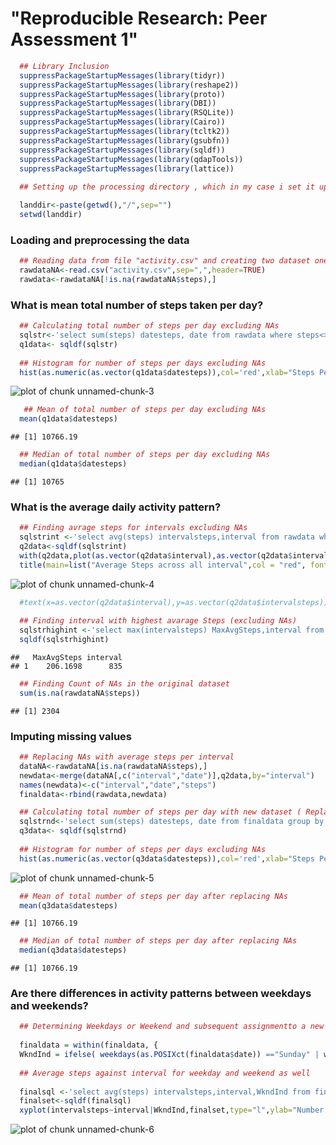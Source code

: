 "Reproducible Research: Peer Assessment 1"
=============================================================================================================


```r
  ## Library Inclusion  
  suppressPackageStartupMessages(library(tidyr))
  suppressPackageStartupMessages(library(reshape2))
  suppressPackageStartupMessages(library(proto))
  suppressPackageStartupMessages(library(DBI))
  suppressPackageStartupMessages(library(RSQLite))
  suppressPackageStartupMessages(library(Cairo))
  suppressPackageStartupMessages(library(tcltk2))
  suppressPackageStartupMessages(library(gsubfn))
  suppressPackageStartupMessages(library(sqldf))
  suppressPackageStartupMessages(library(qdapTools))
  suppressPackageStartupMessages(library(lattice))
  
  ## Setting up the processing directory , which in my case i set it up as current directory

  landdir<-paste(getwd(),"/",sep="")
  setwd(landdir)
```

### Loading and preprocessing the data


```r
  ## Reading data from file "activity.csv" and creating two dataset one with and another without NAs 
  rawdataNA<-read.csv("activity.csv",sep=",",header=TRUE)
  rawdata<-rawdataNA[!is.na(rawdataNA$steps),]
```

### What is mean total number of steps taken per day?


```r
  ## Calculating total number of steps per day excluding NAs
  sqlstr<-'select sum(steps) datesteps, date from rawdata where steps<>"NA" group by date  '
  q1data<- sqldf(sqlstr)
  
  ## Histogram for number of steps per days excluding NAs
  hist(as.numeric(as.vector(q1data$datesteps)),col='red',xlab="Steps Per day",main="Steps per day excluding NAs")
```

![plot of chunk unnamed-chunk-3](figure/unnamed-chunk-3-1.png) 

```r
   ## Mean of total number of steps per day excluding NAs
  mean(q1data$datesteps)
```

```
## [1] 10766.19
```

```r
  ## Median of total number of steps per day excluding NAs
  median(q1data$datesteps)
```

```
## [1] 10765
```

### What is the average daily activity pattern?


```r
  ## Finding avrage steps for intervals excluding NAs
  sqlstrint <-'select avg(steps) intervalsteps,interval from rawdata where steps<>"NA" group by interval'
  q2data<-sqldf(sqlstrint)
  with(q2data,plot(as.vector(q2data$interval),as.vector(q2data$intervalsteps),type="l",xlab="Interval",ylab="Average Steps",col="blue"))
  title(main=list("Average Steps across all interval",col = "red", font = 3))
```

![plot of chunk unnamed-chunk-4](figure/unnamed-chunk-4-1.png) 

```r
  #text(x=as.vector(q2data$interval),y=as.vector(q2data$intervalsteps))
  
  ## Finding interval with highest avarage Steps (excluding NAs)
  sqlstrhighint <-'select max(intervalsteps) MaxAvgSteps,interval from q2data'
  sqldf(sqlstrhighint)
```

```
##   MaxAvgSteps interval
## 1    206.1698      835
```

```r
  ## Finding Count of NAs in the original dataset
  sum(is.na(rawdataNA$steps))
```

```
## [1] 2304
```

### Imputing missing values


```r
  ## Replacing NAs with average steps per interval 
  dataNA<-rawdataNA[is.na(rawdataNA$steps),]
  newdata<-merge(dataNA[,c("interval","date")],q2data,by="interval")
  names(newdata)<-c("interval","date","steps")
  finaldata<-rbind(rawdata,newdata)

  ## Calculating total number of steps per day with new dataset ( Replacing NAs with average steps per interval)
  sqlstrnd<-'select sum(steps) datesteps, date from finaldata group by date  '
  q3data<- sqldf(sqlstrnd)
  
  ## Histogram for number of steps per days excluding NAs
  hist(as.numeric(as.vector(q3data$datesteps)),col='red',xlab="Steps Per day",main="Steps per day Replacing NAs with avarage stpes per interval")
```

![plot of chunk unnamed-chunk-5](figure/unnamed-chunk-5-1.png) 

```r
  ## Mean of total number of steps per day after replacing NAs
  mean(q3data$datesteps)
```

```
## [1] 10766.19
```

```r
  ## Median of total number of steps per day after replacing NAs
  median(q3data$datesteps)
```

```
## [1] 10766.19
```

### Are there differences in activity patterns between weekdays and weekends?


```r
  ## Determining Weekdays or Weekend and subsequent assignmentto a new variable
 
  finaldata = within(finaldata, {
  WkndInd = ifelse( weekdays(as.POSIXct(finaldata$date)) =="Sunday" | weekdays(as.POSIXct(finaldata$date)) =="Saturday"  , "WeekEnd", "WeekDay")})
  
  ## Average steps against interval for weekday and weekend as well
  
  finalsql <-'select avg(steps) intervalsteps,interval,WkndInd from finaldata group by interval,WkndInd '
  finalset<-sqldf(finalsql)
  xyplot(intervalsteps~interval|WkndInd,finalset,type="l",ylab="Number of Steps",xlab="Interval")
```

![plot of chunk unnamed-chunk-6](figure/unnamed-chunk-6-1.png) 
